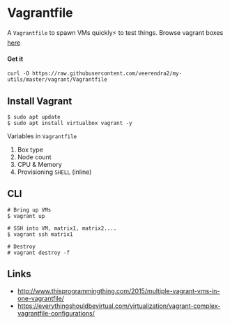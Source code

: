 # Vagrantfile
A `Vagrantfile` to spawn VMs quickly:zap: to test things. Browse vagrant boxes [here](https://app.vagrantup.com/boxes/search)

#### Get it
`curl -O https://raw.githubusercontent.com/veerendra2/my-utils/master/vagrant/Vagrantfile`

## Install Vagrant
```
$ sudo apt update
$ sudo apt install virtualbox vagrant -y
```

Variables in `Vagrantfile`
1. Box type
2. Node count
3. CPU & Memory
4. Provisioning `SHELL` (inline)

## CLI

```
# Bring up VMs
$ vagrant up

# SSH into VM, matrix1, matrix2....
$ vagrant ssh matrix1

# Destroy
# vagrant destroy -f

```

## Links
* http://www.thisprogrammingthing.com/2015/multiple-vagrant-vms-in-one-vagrantfile/
* https://everythingshouldbevirtual.com/virtualization/vagrant-complex-vagrantfile-configurations/